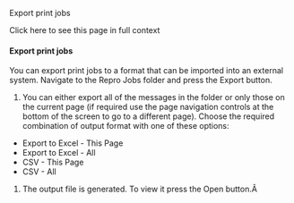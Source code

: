 Export print jobs

Click here to see this page in full context

####  Export print jobs

You can export print jobs to a format that can be imported into an external
system. Navigate to the Repro Jobs folder and press the Export button.

  1. You can either export all of the messages in the folder or only those on the current page (if required use the page navigation controls at the bottom of the screen to go to a different page). Choose the required combination of output format with one of these options: 

  * Export to Excel - This Page 
  * Export to Excel - All 
  * CSV - This Page 
  * CSV - All 

  1. The output file is generated. To view it press the Open button.Â 

